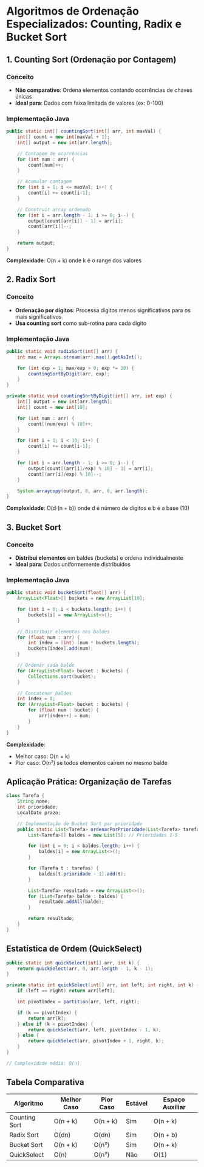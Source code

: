# Algoritmos de Ordenação Especializados: Counting, Radix e Bucket Sort

## 1. Counting Sort (Ordenação por Contagem)

### Conceito
- **Não comparativo**: Ordena elementos contando ocorrências de chaves únicas
- **Ideal para**: Dados com faixa limitada de valores (ex: 0-100)

### Implementação Java
```java
public static int[] countingSort(int[] arr, int maxVal) {
    int[] count = new int[maxVal + 1];
    int[] output = new int[arr.length];

    // Contagem de ocorrências
    for (int num : arr) {
        count[num]++;
    }

    // Acumular contagem
    for (int i = 1; i <= maxVal; i++) {
        count[i] += count[i-1];
    }

    // Construir array ordenado
    for (int i = arr.length - 1; i >= 0; i--) {
        output[count[arr[i]] - 1] = arr[i];
        count[arr[i]]--;
    }

    return output;
}
```

**Complexidade**: O(n + k) onde k é o range dos valores

## 2. Radix Sort

### Conceito
- **Ordenação por dígitos**: Processa dígitos menos significativos para os mais significativos
- **Usa counting sort** como sub-rotina para cada dígito

### Implementação Java
```java
public static void radixSort(int[] arr) {
    int max = Arrays.stream(arr).max().getAsInt();

    for (int exp = 1; max/exp > 0; exp *= 10) {
        countingSortByDigit(arr, exp);
    }
}

private static void countingSortByDigit(int[] arr, int exp) {
    int[] output = new int[arr.length];
    int[] count = new int[10];

    for (int num : arr) {
        count[(num/exp) % 10]++;
    }

    for (int i = 1; i < 10; i++) {
        count[i] += count[i-1];
    }

    for (int i = arr.length - 1; i >= 0; i--) {
        output[count[(arr[i]/exp) % 10] - 1] = arr[i];
        count[(arr[i]/exp) % 10]--;
    }

    System.arraycopy(output, 0, arr, 0, arr.length);
}
```

**Complexidade**: O(d·(n + b)) onde d é número de dígitos e b é a base (10)

## 3. Bucket Sort

### Conceito
- **Distribui elementos** em baldes (buckets) e ordena individualmente
- **Ideal para**: Dados uniformemente distribuídos

### Implementação Java
```java
public static void bucketSort(float[] arr) {
    ArrayList<Float>[] buckets = new ArrayList[10];

    for (int i = 0; i < buckets.length; i++) {
        buckets[i] = new ArrayList<>();
    }

    // Distribuir elementos nos baldes
    for (float num : arr) {
        int index = (int) (num * buckets.length);
        buckets[index].add(num);
    }

    // Ordenar cada balde
    for (ArrayList<Float> bucket : buckets) {
        Collections.sort(bucket);
    }

    // Concatenar baldes
    int index = 0;
    for (ArrayList<Float> bucket : buckets) {
        for (float num : bucket) {
            arr[index++] = num;
        }
    }
}
```

**Complexidade**:
- Melhor caso: O(n + k)
- Pior caso: O(n²) se todos elementos caírem no mesmo balde

## Aplicação Prática: Organização de Tarefas

```java
class Tarefa {
    String nome;
    int prioridade;
    LocalDate prazo;

    // Implementação de Bucket Sort por prioridade
    public static List<Tarefa> ordenarPorPrioridade(List<Tarefa> tarefas) {
        List<Tarefa>[] baldes = new List[5]; // Prioridades 1-5

        for (int i = 0; i < baldes.length; i++) {
            baldes[i] = new ArrayList<>();
        }

        for (Tarefa t : tarefas) {
            baldes[t.prioridade - 1].add(t);
        }

        List<Tarefa> resultado = new ArrayList<>();
        for (List<Tarefa> balde : baldes) {
            resultado.addAll(balde);
        }

        return resultado;
    }
}
```

## Estatística de Ordem (QuickSelect)

```java
public static int quickSelect(int[] arr, int k) {
    return quickSelect(arr, 0, arr.length - 1, k - 1);
}

private static int quickSelect(int[] arr, int left, int right, int k) {
    if (left == right) return arr[left];

    int pivotIndex = partition(arr, left, right);

    if (k == pivotIndex) {
        return arr[k];
    } else if (k < pivotIndex) {
        return quickSelect(arr, left, pivotIndex - 1, k);
    } else {
        return quickSelect(arr, pivotIndex + 1, right, k);
    }
}

// Complexidade média: O(n)
```

## Tabela Comparativa

| Algoritmo       | Melhor Caso | Pior Caso | Estável | Espaço Auxiliar |
|----------------|------------|----------|--------|----------------|
| Counting Sort  | O(n + k)   | O(n + k) | Sim    | O(n + k)       |
| Radix Sort     | O(dn)      | O(dn)    | Sim    | O(n + b)       |
| Bucket Sort    | O(n + k)   | O(n²)    | Sim    | O(n + k)       |
| QuickSelect    | O(n)       | O(n²)    | Não    | O(1)           |
